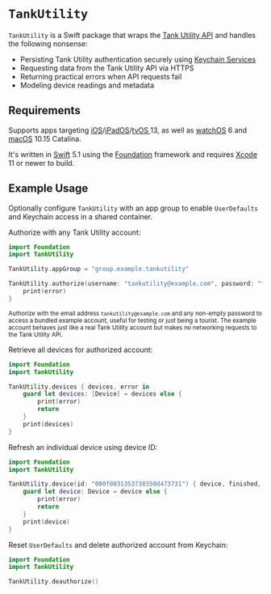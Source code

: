 # `TankUtility`

`TankUtility` is a Swift package that wraps the [Tank Utility API](http://apidocs.tankutility.com) and handles the following nonsense:

* Persisting Tank Utility authentication securely using [Keychain Services](https://developer.apple.com/documentation/security/keychain_services)
* Requesting data from the Tank Utility API via HTTPS
* Returning practical errors when API requests fail
* Modeling device readings and metadata

## Requirements

Supports apps targeting [iOS](https://developer.apple.com/ios)/[iPadOS](https://developer.apple.com/ipad)/[tvOS ](https://developer.apple.com/tvos) 13, as well as [watchOS](https://developer.apple.com/watchos) 6 and [macOS](https://developer.apple.com/macos) 10.15 Catalina.

It's written in [Swift](https://developer.apple.com/documentation/swift) 5.1 using the [Foundation](https://developer.apple.com/documentation/foundation) framework and requires [Xcode](https://developer.apple.com/xcode) 11 or newer to build.

## Example Usage

Optionally configure `TankUtility` with an app group to enable `UserDefaults` and Keychain access in a shared container.

Authorize with any Tank Utility account:

```swift
import Foundation
import TankUtility

TankUtility.appGroup = "group.example.tankutility"

TankUtility.authorize(username: "tankutility@example.com", password: "********") { error in
    print(error)
}

```

<small>Authorize with the email address `tankutility@example.com` and any non-empty password to access a bundled example account, useful for testing or just being a tourist. The example account behaves just like a real Tank Utility account but makes no networking requests to the Tank Utility API.</small>

Retrieve all devices for authorized account:

```swift
import Foundation
import TankUtility

TankUtility.devices { devices, error in
    guard let devices: [Device] = devices else {
        print(error)
        return
    }
    print(devices)
}

```

Refresh an individual device using device ID:

```swift
import Foundation
import TankUtility

TankUtility.device(id: "000f0031353730350d473731") { device, finished, error in
    guard let device: Device = device else {
        print(error)
        return
    }
    print(device)
}

```

Reset `UserDefaults` and delete authorized account from Keychain:

```swift
import Foundation
import TankUtility

TankUtility.deauthorize()

```
